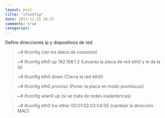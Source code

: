 ```yaml
---
layout: post
title: "ifconfig"
date: 2013-12-15 18:37
comments: true
categories: 
---
```

Define direcciones ip y dispositivos de red

>~# ifconfig  (ver los datos de conexión)

>~# ifconfig eth0 up 192.168.1.2 (Levanta la placa de red eth0 y le da la ip)

>~# ifconfig eth0 down (Cierra la red eth0)

>~# ifconfig eth0 promisc (Poner la placa en modo promiscuo)

>~# ifconfig wlan0 up (si se trata de redes inalámbricas)

>~# ifconfig eth0 hw ether 00:01:02:03:04:05  (cambiar la dirección MAC)

